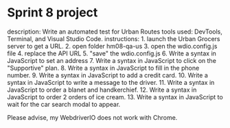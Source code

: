 # Sprint 8 project
description: Write an automated test for Urban Routes
tools used: DevTools, Terminal, and Visual Studio Code.
instructions: 
    1. launch the Urban Grocers server to get a URL.
    2. open folder hm08-qa-us
    3. open the wdio.config.js file
    4. replace the API URL
    5. "save" the wdio.config.js
    6. Write a syntax in JavaScript to set an address
    7. Write a syntax in JavaScript to click on the "Supportive" plan.
    8. Write a syntax in JavaScript to fill in the phone number.
    9. Write a syntax in JavaScript to add a credit card.
    10. Write a syntax in JavaScript to write a message to the driver.
    11. Write a syntax in JavaScript to order a blanet and handkerchief.
    12. Write a syntax in JavaScript to order 2 orders of ice cream.
    13. Write a syntax in JavaScript to wait for the car search modal to appear.

Please advise, my WebdriverIO does not work with Chrome.